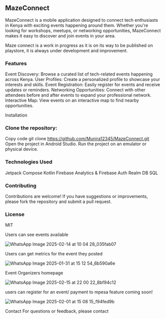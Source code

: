 
## MazeConnect
MazeConnect is a mobile application designed to connect tech enthusiasts in Kenya with exciting events happening around them. Whether you're looking for workshops, meetups, or networking opportunities, MazeConnect makes it easy to discover and join events in your area.

Maze connect is a work in progress as it is on its way to be published on playstore, it is always under development and improvement.

### Features
Event Discovery: Browse a curated list of tech-related events happening across Kenya.
User Profiles: Create a personalized profile to showcase your interests and skills.
Event Registration: Easily register for events and receive updates or reminders.
Networking Opportunities: Connect with other attendees before and after events to expand your professional network.
Interactive Map: View events on an interactive map to find nearby opportunities.

Installation
### Clone the repository:

Copy code
git clone https://github.com/Munira12345/MazeConnect.git
Open the project in Android Studio.
Run the project on an emulator or physical device.

### Technologies Used
Jetpack Compose
Kotlin
Firebase Analytics & Firebase Auth
Realm DB 
SQL 

### Contributing
Contributions are welcome! If you have suggestions or improvements, please fork the repository and submit a pull request.

### License
MIT

Users can see events available 


![WhatsApp Image 2025-02-14 at 10 04 28_035fab07](https://github.com/user-attachments/assets/be5571f5-13d9-4e9e-84f1-b3ae3dba35bf)



Users can get metrics for the event they posted


![WhatsApp Image 2025-01-31 at 15 12 54_6b590a6e](https://github.com/user-attachments/assets/c9b47930-4581-4d3e-8289-076ee649f710)


Event Organizers homepage  


![WhatsApp Image 2025-02-15 at 22 00 22_8bf94c12](https://github.com/user-attachments/assets/70b0ed8b-ce87-4344-9fbf-b415f6981e00)



users can register for an event/ payment to mpesa feature coming soon! 


![WhatsApp Image 2025-02-01 at 15 08 15_f94fed9b](https://github.com/user-attachments/assets/907ea72e-3eef-4b0e-911f-eb985f005cc2)







Contact
For questions or feedback, please contact
